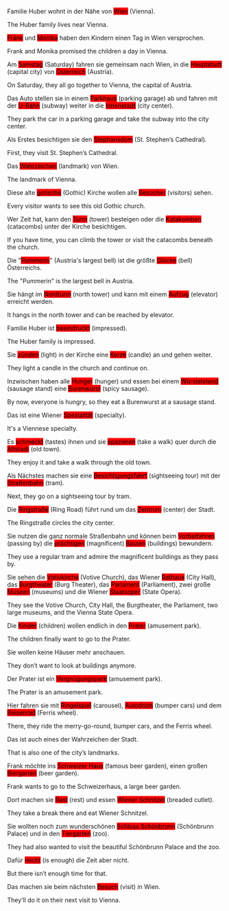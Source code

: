 Familie Huber wohnt in der Nähe von <mark style="background-color: red;">Wien</mark> (Vienna).

The Huber family lives near Vienna.

<mark style="background-color: red;">Frank</mark> und <mark style="background-color: red;">Monika</mark> haben den Kindern einen Tag in Wien versprochen.

Frank and Monika promised the children a day in Vienna.

Am <mark style="background-color: red;">Samstag</mark> (Saturday) fahren sie gemeinsam nach Wien, in die <mark style="background-color: red;">Hauptstadt</mark> (capital city) von <mark style="background-color: red;">Österreich</mark> (Austria).

On Saturday, they all go together to Vienna, the capital of Austria.

Das Auto stellen sie in einem <mark style="background-color: red;">Parkhaus</mark> (parking garage) ab und fahren mit der <mark style="background-color: red;">U-Bahn</mark> (subway) weiter in die <mark style="background-color: red;">Innenstadt</mark> (city center).

They park the car in a parking garage and take the subway into the city center.

Als Erstes besichtigen sie den <mark style="background-color: red;">Stephansdom</mark> (St. Stephen’s Cathedral).

First, they visit St. Stephen’s Cathedral.

Das <mark style="background-color: red;">Wahrzeichen</mark> (landmark) von Wien.

The landmark of Vienna.

Diese alte <mark style="background-color: red;">gotische</mark> (Gothic) Kirche wollen alle <mark style="background-color: red;">Besucher</mark> (visitors) sehen.

Every visitor wants to see this old Gothic church.

Wer Zeit hat, kann den <mark style="background-color: red;">Turm</mark> (tower) besteigen oder die <mark style="background-color: red;">Katakomben</mark> (catacombs) unter der Kirche besichtigen.

If you have time, you can climb the tower or visit the catacombs beneath the church.

Die "<mark style="background-color: red;">Pummerin</mark>" (Austria's largest bell) ist die größte <mark style="background-color: red;">Glocke</mark> (bell) Österreichs.

The "Pummerin" is the largest bell in Austria.

Sie hängt im <mark style="background-color: red;">Nordturm</mark> (north tower) und kann mit einem <mark style="background-color: red;">Aufzug</mark> (elevator) erreicht werden.

It hangs in the north tower and can be reached by elevator.

Familie Huber ist <mark style="background-color: red;">beeindruckt</mark> (impressed).

The Huber family is impressed.

Sie <mark style="background-color: red;">zünden</mark> (light) in der Kirche eine <mark style="background-color: red;">Kerze</mark> (candle) an und gehen weiter.

They light a candle in the church and continue on.

Inzwischen haben alle <mark style="background-color: red;">Hunger</mark> (hunger) und essen bei einem <mark style="background-color: red;">Würstelstand</mark> (sausage stand) eine <mark style="background-color: red;">Burenwurst</mark> (spicy sausage).

By now, everyone is hungry, so they eat a Burenwurst at a sausage stand.

Das ist eine Wiener <mark style="background-color: red;">Spezialität</mark> (specialty).

It's a Viennese specialty.

Es <mark style="background-color: red;">schmeckt</mark> (tastes) ihnen und sie <mark style="background-color: red;">spazieren</mark> (take a walk) quer durch die <mark style="background-color: red;">Altstadt</mark> (old town).

They enjoy it and take a walk through the old town.

Als Nächstes machen sie eine <mark style="background-color: red;">Besichtigungsfahrt</mark> (sightseeing tour) mit der <mark style="background-color: red;">Straßenbahn</mark> (tram).

Next, they go on a sightseeing tour by tram.

Die <mark style="background-color: red;">Ringstraße</mark> (Ring Road) führt rund um das <mark style="background-color: red;">Zentrum</mark> (center) der Stadt.

The Ringstraße circles the city center.

Sie nutzen die ganz normale Straßenbahn und können beim <mark style="background-color: red;">Vorbeifahren</mark> (passing by) die <mark style="background-color: red;">prächtigen</mark> (magnificent) <mark style="background-color: red;">Bauten</mark> (buildings) bewundern.

They use a regular tram and admire the magnificent buildings as they pass by.

Sie sehen die <mark style="background-color: red;">Votivkirche</mark> (Votive Church), das Wiener <mark style="background-color: red;">Rathaus</mark> (City Hall), das <mark style="background-color: red;">Burgtheater</mark> (Burg Theater), das <mark style="background-color: red;">Parlament</mark> (Parliament), zwei große <mark style="background-color: red;">Museen</mark> (museums) und die Wiener <mark style="background-color: red;">Staatsoper</mark> (State Opera).

They see the Votive Church, City Hall, the Burgtheater, the Parliament, two large museums, and the Vienna State Opera.

Die <mark style="background-color: red;">Kinder</mark> (children) wollen endlich in den <mark style="background-color: red;">Prater</mark> (amusement park).

The children finally want to go to the Prater.

Sie wollen keine Häuser mehr anschauen.

They don’t want to look at buildings anymore.

Der Prater ist ein <mark style="background-color: red;">Vergnügungspark</mark> (amusement park).

The Prater is an amusement park.

Hier fahren sie mit <mark style="background-color: red;">Ringelspiel</mark> (carousel), <mark style="background-color: red;">Autodrom</mark> (bumper cars) und dem <mark style="background-color: red;">Riesenrad</mark> (Ferris wheel).

There, they ride the merry-go-round, bumper cars, and the Ferris wheel.

Das ist auch eines der Wahrzeichen der Stadt.

That is also one of the city’s landmarks.

Frank möchte ins <mark style="background-color: red;">Schweizer Haus</mark> (famous beer garden), einen großen <mark style="background-color: red;">Biergarten</mark> (beer garden).

Frank wants to go to the Schweizerhaus, a large beer garden.

Dort machen sie <mark style="background-color: red;">Rast</mark> (rest) und essen <mark style="background-color: red;">Wiener Schnitzel</mark> (breaded cutlet).

They take a break there and eat Wiener Schnitzel.

Sie wollten noch zum wunderschönen <mark style="background-color: red;">Schloss Schönbrunn</mark> (Schönbrunn Palace) und in den <mark style="background-color: red;">Tiergarten</mark> (zoo).

They had also wanted to visit the beautiful Schönbrunn Palace and the zoo.

Dafür <mark style="background-color: red;">reicht</mark> (is enough) die Zeit aber nicht.

But there isn’t enough time for that.

Das machen sie beim nächsten <mark style="background-color: red;">Besuch</mark> (visit) in Wien.

They’ll do it on their next visit to Vienna.

